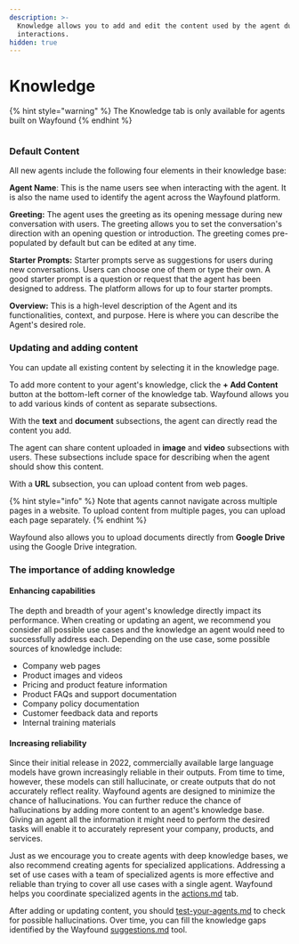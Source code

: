 ```yaml
---
description: >-
  Knowledge allows you to add and edit the content used by the agent during its
  interactions.
hidden: true
---
```


# Knowledge

{% hint style="warning" %}
The Knowledge tab is only available for agents built on Wayfound
{% endhint %}



<figure><img src="../.gitbook/assets/Screenshot 2024-09-11 at 2.13.19 PM.png" alt=""><figcaption></figcaption></figure>

### Default Content

All new agents include the following four elements in their knowledge base:

**Agent Name**: This is the name users see when interacting with the agent. It is also the name used to identify the agent across the Wayfound platform.

**Greeting:** The agent uses the greeting as its opening message during new conversation with users. The greeting allows you to set the conversation's direction with an opening question or introduction. The greeting comes pre-populated by default but can be edited at any time.

**Starter Prompts:** Starter prompts serve as suggestions for users during new conversations. Users can choose one of them or type their own. A good starter prompt is a question or request that the agent has been designed to address. The platform allows for up to four starter prompts.

**Overview:** This is a high-level description of the Agent and its functionalities, context, and purpose. Here is where you can describe the Agent's desired role.

### Updating and adding content

You can update all existing content by selecting it in the knowledge page.

To add more content to your agent's knowledge, click the **+ Add Content** button at the bottom-left corner of the knowledge tab. Wayfound allows you to add various kinds of content as separate subsections.

With the <img src="../.gitbook/assets/Screenshot 2024-09-18 at 2.38.50 PM.png" alt="" data-size="line">**text** and <img src="../.gitbook/assets/Screenshot 2024-09-18 at 2.38.54 PM.png" alt="" data-size="line">**document** subsections, the agent can directly read the content you add.

The agent can share content uploaded in <img src="../.gitbook/assets/Screenshot 2024-09-18 at 2.38.58 PM.png" alt="" data-size="line">**image** and <img src="../.gitbook/assets/Screenshot 2024-09-18 at 2.39.01 PM.png" alt="" data-size="line">**video** subsections with users. These subsections include space for describing when the agent should show this content.

With a <img src="../.gitbook/assets/Screenshot 2024-09-18 at 2.39.05 PM.png" alt="" data-size="line">**URL** subsection, you can upload content from web pages.

{% hint style="info" %}
Note that agents cannot navigate across multiple pages in a website. To upload content from multiple pages, you can upload each page separately.
{% endhint %}

Wayfound also allows you to upload documents directly from <img src="../.gitbook/assets/Screenshot 2024-10-02 at 1.44.54 PM.png" alt="" data-size="line">**Google Drive** using the Google Drive integration.&#x20;

### The importance of adding knowledge

#### Enhancing capabilities

The depth and breadth of your agent's knowledge directly impact its performance. When creating or updating an agent, we recommend you consider all possible use cases and the knowledge an agent would need to successfully address each. Depending on the use case, some possible sources of knowledge include:

* Company web pages
* Product images and videos
* Pricing and product feature information
* Product FAQs and support documentation
* Company policy documentation
* Customer feedback data and reports
* Internal training materials

#### Increasing reliability

Since their initial release in 2022, commercially available large language models have grown increasingly reliable in their outputs. From time to time, however, these models can still hallucinate, or create outputs that do not accurately reflect reality. Wayfound agents are designed to minimize the chance of hallucinations. You can further reduce the chance of hallucinations by adding more content to an agent's knowledge base. Giving an agent all the information it might need to perform the desired tasks will enable it to accurately represent your company, products, and services.

Just as we encourage you to create agents with deep knowledge bases, we also recommend creating agents for specialized applications. Addressing a set of use cases with a team of specialized agents is more effective and reliable than trying to cover all use cases with a single agent. Wayfound helps you coordinate specialized agents in the [actions.md](actions.md "mention") tab.

After adding or updating content, you should [test-your-agents.md](test-your-agents.md "mention") to check for possible hallucinations. Over time, you can fill the knowledge gaps identified by the Wayfound [suggestions.md](../sessions/suggestions.md "mention") tool.

